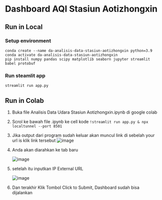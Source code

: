 # Dashboard AQI Stasiun Aotizhongxin

## Run in Local
### Setup environment
```
conda create --name da-analisis-data-stasiun-aotizhongxin python=3.9
conda activate da-analisis-data-stasiun-aotizhongxin
pip install numpy pandas scipy matplotlib seaborn jupyter streamlit babel protobuf
```

### Run steamlit app
```
streamlit run app.py
```

## Run in Colab
1. Buka file Analisis Data Udara Stasiun Aotizhongxin.ipynb di google colab
2. Scrol ke bawah file .ipynb ke cell kode `!streamlit run app.py & npx localtunnel --port 8501`
3. Jika output dari program sudah keluar akan muncul link di sebelah your url is klik link tersebut
   ![image](https://github.com/fumiya123/DA_Analisis_Data_Stasiun_Aotizhongxin/assets/98727343/d028f2f0-ccd7-4658-9ae7-907a2f5b3dfd)
4. Anda akan diarahkan ke tab baru

   ![image](https://github.com/fumiya123/DA_Analisis_Data_Stasiun_Aotizhongxin/assets/98727343/370103b9-7b62-42f0-8a13-7c31ed26353a)
5. setelah itu inputkan IP External URL

   ![image](https://github.com/fumiya123/DA_Analisis_Data_Stasiun_Aotizhongxin/assets/98727343/778e1a09-07ff-470f-b7da-9ab22260d1d4)
6. Dan terakhir Klik Tombol Click to Submit, Dashboard sudah bisa dijalankan
 

